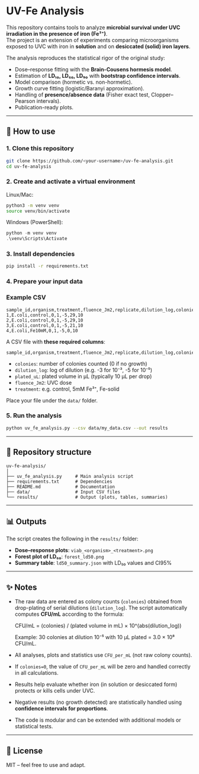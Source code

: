 # UV-Fe Analysis

This repository contains tools to analyze **microbial survival under UVC irradiation in the presence of iron (Fe³⁺)**.  
The project is an extension of experiments comparing microorganisms exposed to UVC with iron in **solution** and on **desiccated (solid) iron layers**.

The analysis reproduces the statistical rigor of the original study:
- Dose–response fitting with the **Brain-Cousens hormesis model**.
- Estimation of **LD₁₀, LD₅₀, LD₉₀** with **bootstrap confidence intervals**.
- Model comparison (hormetic vs. non-hormetic).
- Growth curve fitting (logistic/Baranyi approximation).
- Handling of **presence/absence data** (Fisher exact test, Clopper–Pearson intervals).
- Publication-ready plots.

---

## 🚀 How to use

### 1. Clone this repository
```bash
git clone https://github.com/<your-username>/uv-fe-analysis.git
cd uv-fe-analysis
````

### 2. Create and activate a virtual environment

Linux/Mac:

```bash
python3 -m venv venv
source venv/bin/activate
```

Windows (PowerShell):

```powershell
python -m venv venv
.\venv\Scripts\Activate
```

### 3. Install dependencies

```bash
pip install -r requirements.txt
```

### 4. Prepare your input data
### Example CSV

```csv
sample_id,organism,treatment,fluence_Jm2,replicate,dilution_log,colonies,plated_uL
1,E.coli,control,0,1,-5,29,10
2,E.coli,control,0,1,-5,29,10
3,E.coli,control,0,1,-5,21,10
4,E.coli,Fe10mM,0,1,-5,0,10
```


A CSV file with **these required columns**:

```
sample_id,organism,treatment,fluence_Jm2,replicate,dilution_log,colonies,plated_uL
```

* `colonies`: number of colonies counted (0 if no growth)
* `dilution_log`: log of dilution (e.g. -3 for 10⁻³, -5 for 10⁻⁵)
* `plated_uL`: plated volume in µL (typically 10 µL per drop)
* `fluence_Jm2`: UVC dose
* `treatment`: e.g. control, 5mM Fe³⁺, Fe-solid

Place your file under the `data/` folder.

### 5. Run the analysis

```bash
python uv_fe_analysis.py --csv data/my_data.csv --out results
```

---

## 📂 Repository structure

```
uv-fe-analysis/
│
├── uv_fe_analysis.py     # Main analysis script
├── requirements.txt      # Dependencies
├── README.md             # Documentation
├── data/                 # Input CSV files
└── results/              # Output (plots, tables, summaries)
```

---

## 📊 Outputs

The script creates the following in the `results/` folder:

* **Dose–response plots**: `viab_<organism>_<treatment>.png`
* **Forest plot of LD₅₀**: `forest_ld50.png`
* **Summary table**: `ld50_summary.json` with LD₅₀ values and CI95%

---

## ✨ Notes



* The raw data are entered as colony counts (`colonies`) obtained from drop-plating of serial dilutions (`dilution_log`). The script automatically computes **CFU/mL** according to the formula:

	CFU/mL = (colonies) / (plated volume in mL) × 10^(abs(dilution_log))

	Example: 30 colonies at dilution 10⁻⁵ with 10 µL plated = 3.0 × 10⁸ CFU/mL.

* All analyses, plots and statistics use `CFU_per_mL` (not raw colony counts).
* If `colonies=0`, the value of `CFU_per_mL` will be zero and handled correctly in all calculations.
* Results help evaluate whether iron (in solution or desiccated form) protects or kills cells under UVC.
* Negative results (no growth detected) are statistically handled using **confidence intervals for proportions**.
* The code is modular and can be extended with additional models or statistical tests.

---

## 📜 License

MIT – feel free to use and adapt.